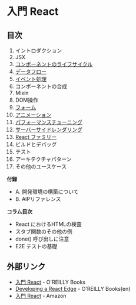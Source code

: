 # 入門 React

## 目次

1. イントロダクション
2. JSX
3. [コンポーネントのライフサイクル](03/README.md)
4. [データフロー](04/README.md)
5. [イベント処理](05/README.md)
6. コンポーネントの合成
7. Mixin
8. DOM操作
9. [フォーム](09/README.md)
10. [アニメーション](10/README.md)
11. [パフォーマンスチューニング](11/README.md)
12. [サーバーサイドレンダリング](12/README.md)
13. [React ファミリー](13/README.md)
14. ビルドとデバッグ
15. テスト
16. アーキテクチャパターン
17. その他のユースケース


__付録__

- A. 開発環境の構築について
- B. AIPリファレンス


__コラム目次__

- React におけるHTMLの検査
- スタブ関数のその他の例
- done() 呼び出しに注意
- E2E テストの基礎


## 外部リンク

- [入門 React](https://www.oreilly.co.jp/books/9784873117195/) - O'REILLY Books
- [Developing a React Edge](http://shop.oreilly.com/product/9781939902122.do) - O'REILLY Books(en)
- [入門 React](http://www.amazon.co.jp/dp/4873117194/) - Amazon
